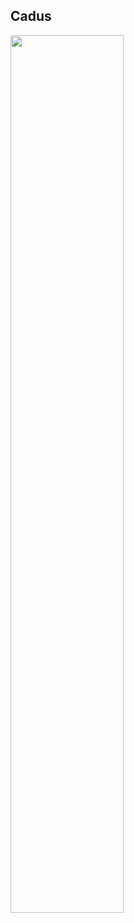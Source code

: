 ## Cadus

<img src="https://oio.social/images/logos/chaoswelle.svg" width="60%" style="border: none;"/>

